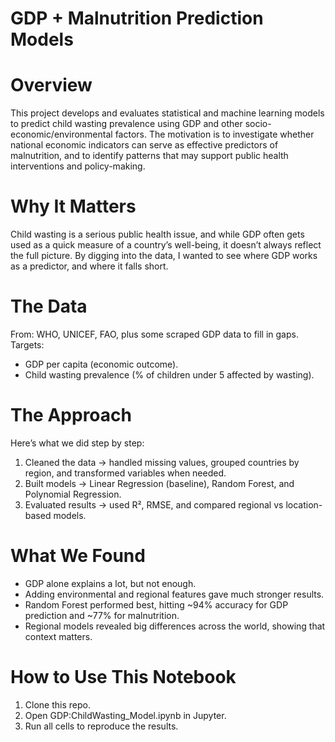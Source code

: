 #  GDP + Malnutrition Prediction Models

# Overview

This project develops and evaluates statistical and machine learning models to predict child wasting prevalence using GDP and other socio-economic/environmental factors. The motivation is to investigate whether national economic indicators can serve as effective predictors of malnutrition, and to identify patterns that may support public health interventions and policy-making.

# Why It Matters

Child wasting is a serious public health issue, and while GDP often gets used as a quick measure of a country’s well-being, it doesn’t always reflect the full picture. By digging into the data, I wanted to see where GDP works as a predictor, and where it falls short.

# The Data

From: WHO, UNICEF, FAO, plus some scraped GDP data to fill in gaps.
Targets:
- GDP per capita (economic outcome).
- Child wasting prevalence (% of children under 5 affected by wasting).

# The Approach

Here’s what we did step by step:

1. Cleaned the data → handled missing values, grouped countries by region, and transformed variables when needed.
2. Built models → Linear Regression (baseline), Random Forest, and Polynomial Regression.
3. Evaluated results → used R², RMSE, and compared regional vs location-based models.

# What We Found

- GDP alone explains a lot, but not enough.
- Adding environmental and regional features gave much stronger results.
- Random Forest performed best, hitting ~94% accuracy for GDP prediction and ~77% for malnutrition.
- Regional models revealed big differences across the world, showing that context matters.

# How to Use This Notebook

1. Clone this repo.
2. Open GDP:ChildWasting_Model.ipynb in Jupyter.
3. Run all cells to reproduce the results.

